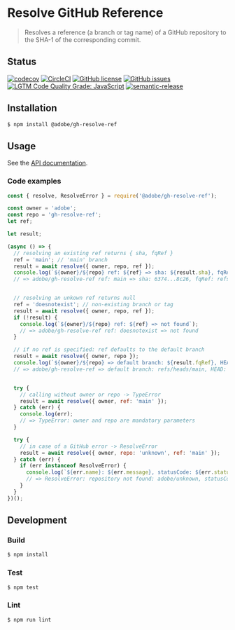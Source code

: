 # Resolve GitHub Reference

> Resolves a reference (a branch or tag name) of a GitHub repository to the SHA-1 of the corresponding commit.

## Status
[![codecov](https://img.shields.io/codecov/c/github/adobe/gh-resolve-ref.svg)](https://codecov.io/gh/adobe/gh-resolve-ref)
[![CircleCI](https://img.shields.io/circleci/project/github/adobe/gh-resolve-ref.svg)](https://circleci.com/gh/adobe/gh-resolve-ref)
[![GitHub license](https://img.shields.io/github/license/adobe/gh-resolve-ref.svg)](https://github.com/adobe/gh-resolve-ref/blob/master/LICENSE.txt)
[![GitHub issues](https://img.shields.io/github/issues/adobe/gh-resolve-ref.svg)](https://github.com/adobe/gh-resolve-ref/issues)
[![LGTM Code Quality Grade: JavaScript](https://img.shields.io/lgtm/grade/javascript/g/adobe/gh-resolve-ref.svg?logo=lgtm&logoWidth=18)](https://lgtm.com/projects/g/adobe/gh-resolve-ref)
[![semantic-release](https://img.shields.io/badge/%20%20%F0%9F%93%A6%F0%9F%9A%80-semantic--release-e10079.svg)](https://github.com/semantic-release/semantic-release)

## Installation

```bash
$ npm install @adobe/gh-resolve-ref
```

## Usage

See the [API documentation](docs/API.md).

### Code examples

```js
const { resolve, ResolveError } = require('@adobe/gh-resolve-ref');

const owner = 'adobe';
const repo = 'gh-resolve-ref';
let ref;

let result;

(async () => {
  // resolving an existing ref returns { sha, fqRef }
  ref = 'main'; // 'main' branch
  result = await resolve({ owner, repo, ref });
  console.log(`${owner}/${repo} ref: ${ref} => sha: ${result.sha}, fqRef: ${result.fqRef}`);
  // => adobe/gh-resolve-ref ref: main => sha: 6374...8c26, fqRef: refs/heads/main


  // resolving an unkown ref returns null
  ref = 'doesnotexist'; // non-existing branch or tag
  result = await resolve({ owner, repo, ref });
  if (!result) {
    console.log(`${owner}/${repo} ref: ${ref} => not found`);
    // => adobe/gh-resolve-ref ref: doesnotexist => not found
  }

  // if no ref is specified: ref defaults to the default branch
  result = await resolve({ owner, repo });
  console.log(`${owner}/${repo} => default branch: ${result.fqRef}, HEAD: ${result.sha}`);
  // => adobe/gh-resolve-ref => default branch: refs/heads/main, HEAD: 6374...8c26


  try {
    // calling without owner or repo -> TypeError
    result = await resolve({ owner, ref: 'main' });
  } catch (err) {
    console.log(err);
    // => TypeError: owner and repo are mandatory parameters
  }

  try {
    // in case of a GitHub error -> ResolveError
    result = await resolve({ owner, repo: 'unknown', ref: 'main' });
  } catch (err) {
    if (err instanceof ResolveError) {
      console.log(`${err.name}: ${err.message}, statusCode: ${err.statusCode}`);
      // => ResolveError: repository not found: adobe/unknown, statusCode: 404
    }
  }
})();
```


## Development

### Build

```bash
$ npm install
```

### Test

```bash
$ npm test
```

### Lint

```bash
$ npm run lint
```
